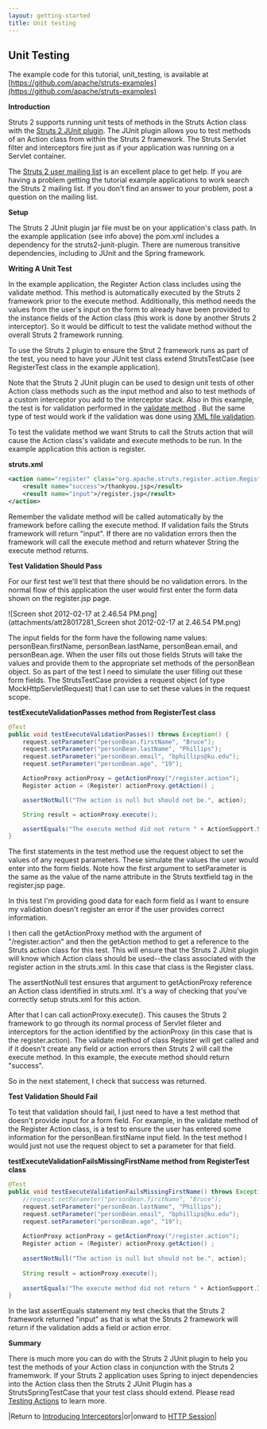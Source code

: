 ```yaml
---
layout: getting-started
title: Unit testing
---
```

## Unit Testing

The example code for this tutorial, unit_testing, is available at [https://github.com/apache/struts-examples](https://github.com/apache/struts-examples)

__Introduction__

Struts 2 supports running unit tests of methods in the Struts Action class with the [Struts 2 JUnit plugin](//struts.apache.org/docs/junit-plugin.html). The JUnit plugin allows you to test methods of an Action class from within the Struts 2 framework. The Struts Servlet filter and interceptors fire just as if your application was running on a Servlet container.

The [Struts 2 user mailing list](http://struts.apache.org/mail.html) is an excellent place to get help. If you are having a problem getting the tutorial example applications to work search the Struts 2 mailing list. If you don't find an answer to your problem, post a question on the mailing list.

__Setup__

The Struts 2 JUnit plugin jar file must be on your application's class path. In the example application (see info above) the pom.xml includes a dependency for the struts2-junit-plugin. There are numerous transitive dependencies, including to JUnit and the Spring framework.

__Writing A Unit Test__

In the example application, the Register Action class includes using the validate method. This method is automatically executed by the Struts 2 framework prior to the execute method. Additionally, this method needs the values from the user's input on the form to already have been provided to the instance fields of the Action class (this work is done by another Struts 2 interceptor). So it would be difficult to test the validate method without the overall Struts 2 framework running.

To use the Struts 2 plugin to ensure the Strut 2 framework runs as part of the test, you need to have your JUnit test class extend StrutsTestCase (see RegisterTest class in the example application).

Note that the Struts 2 JUnit plugin can be used to design unit tests of other Action class methods such as the input method and also to test methods of a custom interceptor you add to the interceptor stack. Also in this example, the test is for validation performed in the [validate method](form-validation.html) . But the same type of test would work if the validation was done using [XML file validation](form-validation-using-xml.html).

To test the validate method we want Struts to call the Struts action that will cause the Action class's validate and execute methods to be run. In the example application this action is register.

**struts.xml**

```xml
<action name="register" class="org.apache.struts.register.action.Register" method="execute">
    <result name="success">/thankyou.jsp</result>
    <result name="input">/register.jsp</result>
</action>
```

Remember the validate method will be called automatically by the framework before calling the execute method. If validation fails the Struts framework will return "input". If there are no validation errors then the framework will call the execute method and return whatever String the execute method returns.

__Test Validation Should Pass__

For our first test we'll test that there should be no validation errors. In the normal flow of this application the user would first enter the form data shown on the register.jsp page.

![Screen shot 2012-02-17 at 2.46.54 PM.png](attachments/att28017281_Screen shot 2012-02-17 at 2.46.54 PM.png)

The input fields for the form have the following name values: personBean.firstName, personBean.lastName, personBean.email, and personBean.age. When the user fills out those fields Struts will take the values and provide them to the appropriate set methods of the personBean object. So as part of the test I need to simulate the user filling out these form fields. The StrutsTestCase provides a request object (of type MockHttpServletRequest) that I can use to set these values in the request scope.

**testExecuteValidationPasses method from RegisterTest class**

```java
@Test
public void testExecuteValidationPasses() throws Exception() {
    request.setParameter("personBean.firstName", "Bruce");
    request.setParameter("personBean.lastName", "Phillips");
    request.setParameter("personBean.email", "bphillips@ku.edu");
    request.setParameter("personBean.age", "19");

    ActionProxy actionProxy = getActionProxy("/register.action");
    Register action = (Register) actionProxy.getAction() ;

    assertNotNull("The action is null but should not be.", action);

    String result = actionProxy.execute();

    assertEquals("The execute method did not return " + ActionSupport.SUCCESS + " but should have.", ActionSupport.SUCCESS, result);
}
```

The first statements in the test method use the request object to set the values of any request parameters. These simulate the values the user would enter into the form fields. Note how the first argument to setParameter is the same as the value of the name attribute in the Struts textfield tag in the register.jsp page.

In this test I'm providing good data for each form field as I want to ensure my validation doesn't register an error if the user provides correct information.

I then call the getActionProxy method with the argument of "/register.action" and then the getAction method to get a reference to the Struts action class for this test. This will ensure that the Struts 2 JUnit plugin will know which Action class should be used--the class associated with the register action in the struts.xml. In this case that class is the Register class.

The assertNotNull test ensures that argument to getActionProxy reference an Action class identified in struts.xml. It's a way of checking that you've correctly setup struts.xml for this action.

After that I can call actionProxy.execute(). This causes the Struts 2 framework to go through its normal process of Servlet fileter and interceptors for the action identified by the actionProxy (in this case that is the register.action). The validate method of class Register will get called and if it doesn't create any field or action errors then Struts 2 will call the execute method. In this example, the execute method should return "success".

So in the next statement, I check that success was returned.

__Test Validation Should Fail__

To test that validation should fail, I just need to have a test method that doesn't provide input for a form field. For example, in the validate method of the Register Action class, is a test to ensure the user has entered some information for the personBean.firstName input field. In the test method I would just not use the request object to set a parameter for that field.

**testExecuteValidationFailsMissingFirstName method from RegisterTest class**

```java
@Test
public void testExecuteValidationFailsMissingFirstName() throws Exception() {
    //request.setParameter("personBean.firstName", "Bruce");
    request.setParameter("personBean.lastName", "Phillips");
    request.setParameter("personBean.email", "bphillips@ku.edu");
    request.setParameter("personBean.age", "19");
    
    ActionProxy actionProxy = getActionProxy("/register.action");
    Register action = (Register) actionProxy.getAction() ;
    
    assertNotNull("The action is null but should not be.", action);
    
    String result = actionProxy.execute();
    
    assertEquals("The execute method did not return " + ActionSupport.INPUT + " but should have.", ActionSupport.INPUT, result);
}
```

In the last assertEquals statement my test checks that the Struts 2 framework returned "input" as that is what the Struts 2 framework will return if the validation adds a field or action error.

__Summary__

There is much more you can do with the Struts 2 JUnit plugin to help you test the methods of your Action class in conjunction with the Struts 2 framemwork. If your Struts 2 application uses Spring to inject dependencies into the Action class then the Struts 2 JUnit Plugin has a StrutsSpringTestCase that your test class should extend. Please read [Testing Actions](//struts.apache.org/docs/testing-actions.html) to learn more.

|Return to [Introducing Interceptors](introducing-interceptors.html)|or|onward to [HTTP Session](http-session.html)|